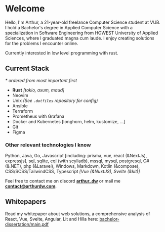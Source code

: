 # Welcome

Hello, I'm Arthur, a 21-year-old freelance Computer Science student at VUB.
I hold a Bachelor's degree in Applied Computer Science with a specialization in
Software Engineering from HOWEST University of Applied Sciences, where I
graduated magna cum laude. I enjoy creating solutions for the problems I
encounter online.

Currently interested in low level programming with rust.

## Current Stack

_\* ordered from most important first_

- **Rust** _[tokio, axum, maud]_
- Neovim
- Unix _(See `.dotfiles` repository for config)_
- Ansible
- Terraform
- Prometheus with Grafana
- Docker and Kubernetes [longhorn, helm, kustomize, ...]
- Git
- Figma

### Other relevant technologies I know

Python, Java, Go, Javascript [including: prisma, vue, react (&NextJs), expressjs],
sql, sqlite, cql (with scylladb), mssql, mysql, postgresql, C# (&.NET),
php (&Laravel), Windows, Markdown, Kotlin (&compose), CSS/SCSS/TailwindCSS,
Typescript _[Vue (&NuxtJS), Svelte (&kit)]_

Feel free to contact me on discord [**arthur_dw**](https://discord.com/users/232182858251239424)
or mail me **[contact@arthurdw.com](mailto:contact@arthurdw.com)**.

## Whitepapers

Read my whitepaper about web solutions, a comprehensive analysis of React, Vue,
Svelte, Angular, Lit and Hilla here: [bachelor-dissertation/main.pdf](https://github.com/Arthurdw/bachelor-dissertation/blob/main/main.pdf)
